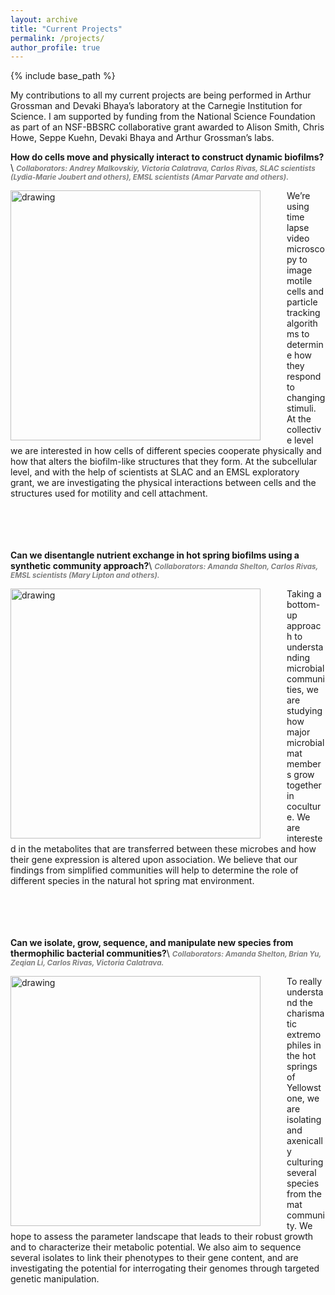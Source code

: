 ```yaml
---
layout: archive
title: "Current Projects"
permalink: /projects/
author_profile: true
---
```


{% include base_path %}

My contributions to all my current projects are being performed in Arthur Grossman and Devaki Bhaya’s laboratory at the Carnegie Institution for Science. I am supported by funding from the National Science Foundation as part of an NSF-BBSRC collaborative grant awarded to Alison Smith, Chris Howe, Seppe Kuehn, Devaki Bhaya and Arthur Grossman’s labs.

__How do cells move and physically interact to construct dynamic biofilms?__\\
__<span style="color:grey;font-style:italic;font-size:smaller;">   Collaborators: Andrey Malkovskiy, Victoria Calatrava, Carlos Rivas, SLAC scientists (Lydia-Marie Joubert and others), EMSL scientists (Amar Parvate and others). </span>__

<img src="{{ site.baseurl }}/images/Cooperative_motility_2.png" alt="drawing" width="400" style="float: left; margin-right: 3em;"/>
We’re using time lapse video microscopy to image motile cells and particle tracking algorithms to determine how they respond to changing stimuli. At the collective level we are interested in how cells of different species cooperate physically and how that alters the biofilm-like structures that they form. At the subcellular level, and with the help of scientists at SLAC and an EMSL exploratory grant, we are investigating the physical interactions between cells and the structures used for motility and cell attachment.
<br>
<br>
<br>
<br>
<br>


__Can we disentangle nutrient exchange in hot spring biofilms using a synthetic community approach?__\\
__<span style="color:grey;font-style:italic;font-size:smaller;">   Collaborators: Amanda Shelton, Carlos Rivas, EMSL scientists (Mary Lipton and others). </span>__

<img src="{{ site.baseurl }}/images/Synthetic_cultures_2.png" alt="drawing" width="400" style="float: left; margin-right: 3em;"/>
Taking a bottom-up approach to understanding microbial communities, we are studying how major microbial mat members grow together in coculture. We are interested in the metabolites that are transferred between these microbes and how their gene expression is altered upon association. We believe that our findings from simplified communities will help to determine the role of different species in the natural hot spring mat environment.   
<br>
<br>
<br>
<br>
<br>


__Can we isolate, grow, sequence, and manipulate new species from thermophilic bacterial communities?__\\
__<span style="color:grey;font-style:italic;font-size:smaller;">   Collaborators: Amanda Shelton, Brian Yu, Zeqian Li, Carlos Rivas, Victoria Calatrava. </span>__

<img src="{{ site.baseurl }}/images/Thermophile_isolates.png" alt="drawing" width="400" style="float: left; margin-right: 3em;"/>
To really understand the charismatic extremophiles in the hot springs of Yellowstone, we are isolating and axenically culturing several species from the mat community. We hope to assess the parameter landscape that leads to their robust growth and to characterize their metabolic potential. We also aim to sequence several isolates to link their phenotypes to their gene content, and are investigating the potential for interrogating their genomes through targeted genetic manipulation.  

